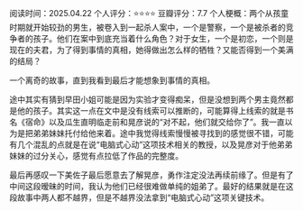


阅读时间：2025.04.22
个人评分：⭐⭐⭐⭐
豆瓣评分：7.7
个人梗概：两个从孩童时期就开始较劲的男生，被卷入到一起杀人案中，一个是警察，一个是被杀者的竞争者的孩子。他们在案中到底充当着什么角色？对于女生，一个是初恋，一个则是现在的夫君，为了得到事情的真相，她得做出怎么样的牺牲？又能否得到一个美满的结局？


一个离奇的故事，直到我看到最后才能想象到事情的真相。

途中其实有猜到早田小姐可能是因为实验才变得痴呆，但是没想到两个男主竟然都是他的孩子。其实这一点在文中是没有线索可以推断的，可能算得上线索的就是书名《宿命》以及瓜生直明临走前和晃彦说的“对不起，他们就交给你了”。我一直以为是把弟弟妹妹托付给他来着。途中我觉得线索慢慢被寻找到的感觉很不错，可能有几个混乱的点就是在说“电脑式心动”这项技术相关的教授，以及晃彦对于他弟弟妹妹的过分关心，感觉有点拉低了作品的完整度。

最后再感叹一下美佐子最后愿意去了解晃彦，勇作注定没法再续前缘了。但是有了中间这段暧昧的时间，我认为他们已经很难做单纯的姐弟了。最好的结果就是在这段故事中两人都不越界，但是不越界没法拿到“电脑式心动”这项关键技术。